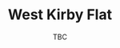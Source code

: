---
title: West Kirby Flat
pill:
image: west-kirby-flat.jpg
date: TBC
text: This was a new route for us in 2021, and we loved to see all the new faces. We are looking forward to coming back in 2022.
---